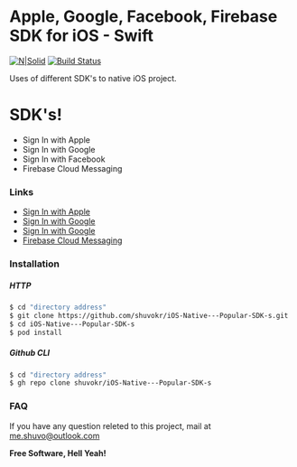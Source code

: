 # Apple, Google, Facebook, Firebase SDK for iOS - Swift

[![N|Solid](https://developer.apple.com/swift/images/swift-og.png)](https://nodesource.com/products/nsolid)
[![Build Status](https://travis-ci.org/joemccann/dillinger.svg?branch=master)](https://travis-ci.org/joemccann/dillinger)

Uses of different SDK's to native iOS project.
# SDK's!

  - Sign In with Apple
  - Sign In with Google
  - Sign In with Facebook
  - Firebase Cloud Messaging


### Links



* [Sign In with Apple](https://developer.apple.com/sign-in-with-apple/)
* [Sign In with Google](https://developers.google.com/identity/sign-in/ios)
* [Sign In with Google](https://developers.facebook.com/docs/facebook-login/ios)
* [Firebase Cloud Messaging](https://firebase.google.com/docs/cloud-messaging/ios/client)



### Installation

##### HTTP

```sh
$ cd "directory address"
$ git clone https://github.com/shuvokr/iOS-Native---Popular-SDK-s.git
$ cd iOS-Native---Popular-SDK-s 
$ pod install
```

##### Github CLI

```sh
$ cd "directory address"
$ gh repo clone shuvokr/iOS-Native---Popular-SDK-s
```

### FAQ
If you have any question releted to this project, mail at me.shuvo@outlook.com

**Free Software, Hell Yeah!**
